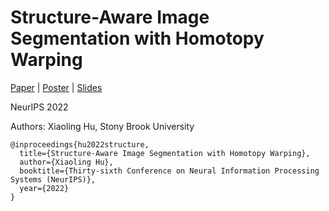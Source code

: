 # Structure-Aware Image Segmentation with Homotopy Warping

[Paper](https://arxiv.org/pdf/2112.07812.pdf) | [Poster](https://nips.cc/media/PosterPDFs/NeurIPS%202022/53061.png?t=1669081378.4853354) | [Slides](https://nips.cc/media/neurips-2022/Slides/53061.pdf)

NeurIPS 2022

Authors: Xiaoling Hu, Stony Brook University

```
@inproceedings{hu2022structure,
  title={Structure-Aware Image Segmentation with Homotopy Warping},
  author={Xiaoling Hu},
  booktitle={Thirty-sixth Conference on Neural Information Processing Systems (NeurIPS)},
  year={2022}
}
```
